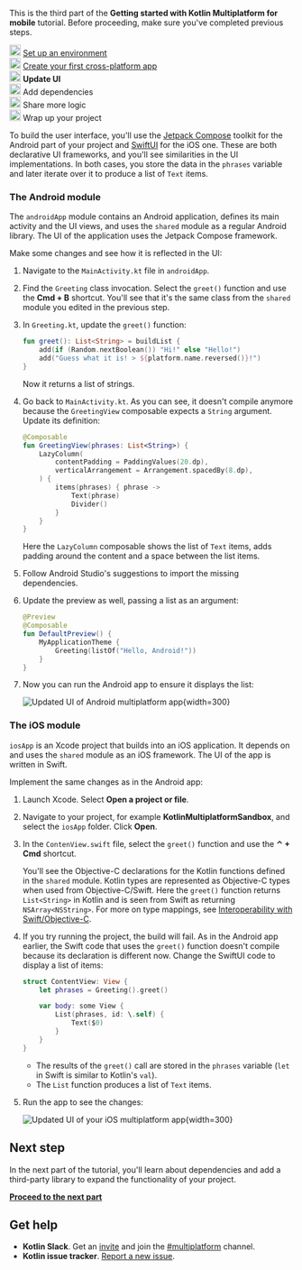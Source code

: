 [//]: # (title: Update UI)

<microformat>
    <p>This is the third part of the <strong>Getting started with Kotlin Multiplatform for mobile</strong> tutorial. Before proceeding, make sure you've completed previous steps.</p>
    <p><img src="icon-1-done.svg" width="20" alt="First step"/> <a href="multiplatform-mobile-setup.md">Set up an environment</a><br/>
       <img src="icon-2-done.svg" width="20" alt="Second step"/> <a href="multiplatform-mobile-create-first-app.md">Create your first cross-platform app</a><br/>
       <img src="icon-3.svg" width="20" alt="Third step"/> <strong>Update UI</strong><br/>       
       <img src="icon-4-todo.svg" width="20" alt="Fourth step"/> Add dependencies<br/>
       <img src="icon-5-todo.svg" width="20" alt="Fifth step"/> Share more logic<br/>
       <img src="icon-6-todo.svg" width="20" alt="Sixth step"/> Wrap up your project</p>
</microformat>

To build the user interface, you'll use the [Jetpack Compose](https://developer.android.com/jetpack/compose) toolkit
for the Android part of your project and [SwiftUI](https://developer.apple.com/xcode/swiftui/) for the iOS one.
These are both declarative UI frameworks, and you'll see similarities in the UI implementations. In both cases,
you store the data in the `phrases` variable and later iterate over it to produce a list of `Text` items.

### The Android module

The `androidApp` module contains an Android application, defines its main activity and the UI views, and uses the
`shared` module as a regular Android library. The UI of the application uses the Jetpack Compose framework.

Make some changes and see how it is reflected in the UI:

1. Navigate to the `MainActivity.kt` file in `androidApp`.
2. Find the `Greeting` class invocation. Select the `greet()` function and use the **Cmd + B** shortcut.
   You'll see that it's the same class from the `shared` module you edited in the previous step.
3. In `Greeting.kt`, update the `greet()` function:

    ```kotlin
    fun greet(): List<String> = buildList {
        add(if (Random.nextBoolean()) "Hi!" else "Hello!")
        add("Guess what it is! > ${platform.name.reversed()}!")
    }
    ```

   Now it returns a list of strings.

4. Go back to `MainActivity.kt`. As you can see, it doesn't compile anymore because the `GreetingView` composable
   expects a `String` argument. Update its definition:

   ```kotlin
   @Composable
   fun GreetingView(phrases: List<String>) {
       LazyColumn(
           contentPadding = PaddingValues(20.dp),
           verticalArrangement = Arrangement.spacedBy(8.dp),
       ) {
           items(phrases) { phrase ->
               Text(phrase)
               Divider()
           }
       }
   }
   ```

   Here the `LazyColumn` composable shows the list of `Text` items, adds padding around the content and a space between the list items. 
   
5. Follow Android Studio's suggestions to import the missing dependencies.
6. Update the preview as well, passing a list as an argument:
   
   ```kotlin
   @Preview
   @Composable
   fun DefaultPreview() {
       MyApplicationTheme {
           Greeting(listOf("Hello, Android!"))
       }
   }
   ```

7. Now you can run the Android app to ensure it displays the list:

   ![Updated UI of Android multiplatform app](first-multiplatform-project-on-android-2.png){width=300}

### The iOS module

`iosApp` is an Xcode project that builds into an iOS application. It depends on and uses the `shared` module as an iOS
framework. The UI of the app is written in Swift.

Implement the same changes as in the Android app:

1. Launch Xcode. Select **Open a project or file**.
2. Navigate to your project, for example **KotlinMultiplatformSandbox**, and select the `iosApp` folder. Click **Open**.
3. In the `ContenView.swift` file, select the `greet()` function and use the **⌃ + Cmd** shortcut.

   You'll see the Objective-C declarations for the Kotlin functions defined in the `shared` module. Kotlin types are
   represented as Objective-C types when used from Objective-C/Swift. Here the `greet()` function
   returns `List<String>` in Kotlin and is seen from Swift as returning `NSArray<NSString>`. For more on type mappings,
   see [Interoperability with Swift/Objective-C](native-objc-interop.md).

4. If you try running the project, the build will fail. As in the Android app earlier,
   the Swift code that uses the `greet()` function doesn't compile because its declaration is different now.
   Change the SwiftUI code to display a list of items:

   ```Swift
   struct ContentView: View {
       let phrases = Greeting().greet()
   
       var body: some View {
           List(phrases, id: \.self) {
               Text($0)
           }
       }
   }
   ```

    * The results of the `greet()` call are stored in the `phrases` variable (`let` in Swift is similar to Kotlin's `val`).
    * The `List` function produces a list of `Text` items.

5. Run the app to see the changes:

   ![Updated UI of your iOS multiplatform app](first-multiplatform-project-on-ios-2.png){width=300}

## Next step

In the next part of the tutorial, you'll learn about dependencies and add a third-party library to expand
the functionality of your project.

**[Proceed to the next part](multiplatform-mobile-dependencies.md)**

## Get help

* **Kotlin Slack**. Get an [invite](https://surveys.jetbrains.com/s3/kotlin-slack-sign-up) and join
  the [#multiplatform](https://kotlinlang.slack.com/archives/C3PQML5NU) channel.
* **Kotlin issue tracker**. [Report a new issue](https://youtrack.jetbrains.com/newIssue?project=KT).